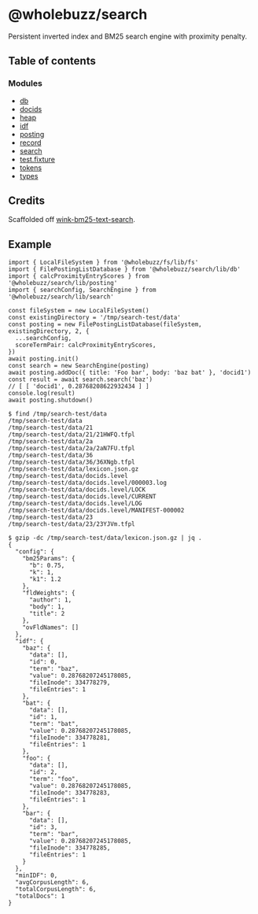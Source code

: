 # @wholebuzz/search

Persistent inverted index and BM25 search engine with proximity penalty.

## Table of contents

### Modules

- [db](docs/modules/db.md)
- [docids](docs/modules/docids.md)
- [heap](docs/modules/heap.md)
- [idf](docs/modules/idf.md)
- [posting](docs/modules/posting.md)
- [record](docs/modules/record.md)
- [search](docs/modules/search.md)
- [test.fixture](docs/modules/test_fixture.md)
- [tokens](docs/modules/tokens.md)
- [types](docs/modules/types.md)

## Credits

Scaffolded off [wink-bm25-text-search](https://www.npmjs.com/package/wink-bm25-text-search).

## Example

```
import { LocalFileSystem } from '@wholebuzz/fs/lib/fs'
import { FilePostingListDatabase } from '@wholebuzz/search/lib/db'
import { calcProximityEntryScores } from '@wholebuzz/search/lib/posting'
import { searchConfig, SearchEngine } from '@wholebuzz/search/lib/search'

const fileSystem = new LocalFileSystem()
const existingDirectory = '/tmp/search-test/data'
const posting = new FilePostingListDatabase(fileSystem, existingDirectory, 2, {
  ...searchConfig,
  scoreTermPair: calcProximityEntryScores,
})
await posting.init()
const search = new SearchEngine(posting)
await posting.addDoc({ title: 'Foo bar', body: 'baz bat' }, 'docid1')
const result = await search.search('baz')
// [ [ 'docid1', 0.28768208622932434 ] ]
console.log(result)
await posting.shutdown()
```

```
$ find /tmp/search-test/data
/tmp/search-test/data
/tmp/search-test/data/21
/tmp/search-test/data/21/21HWFQ.tfpl
/tmp/search-test/data/2a
/tmp/search-test/data/2a/2aN7FU.tfpl
/tmp/search-test/data/36
/tmp/search-test/data/36/36XNgb.tfpl
/tmp/search-test/data/lexicon.json.gz
/tmp/search-test/data/docids.level
/tmp/search-test/data/docids.level/000003.log
/tmp/search-test/data/docids.level/LOCK
/tmp/search-test/data/docids.level/CURRENT
/tmp/search-test/data/docids.level/LOG
/tmp/search-test/data/docids.level/MANIFEST-000002
/tmp/search-test/data/23
/tmp/search-test/data/23/23YJVm.tfpl
```

```
$ gzip -dc /tmp/search-test/data/lexicon.json.gz | jq .
{
  "config": {
    "bm25Params": {
      "b": 0.75,
      "k": 1,
      "k1": 1.2
    },
    "fldWeights": {
      "author": 1,
      "body": 1,
      "title": 2
    },
    "ovFldNames": []
  },
  "idf": {
    "baz": {
      "data": [],
      "id": 0,
      "term": "baz",
      "value": 0.28768207245178085,
      "fileInode": 334778279,
      "fileEntries": 1
    },
    "bat": {
      "data": [],
      "id": 1,
      "term": "bat",
      "value": 0.28768207245178085,
      "fileInode": 334778281,
      "fileEntries": 1
    },
    "foo": {
      "data": [],
      "id": 2,
      "term": "foo",
      "value": 0.28768207245178085,
      "fileInode": 334778283,
      "fileEntries": 1
    },
    "bar": {
      "data": [],
      "id": 3,
      "term": "bar",
      "value": 0.28768207245178085,
      "fileInode": 334778285,
      "fileEntries": 1
    }
  },
  "minIDF": 0,
  "avgCorpusLength": 6,
  "totalCorpusLength": 6,
  "totalDocs": 1
}
```
